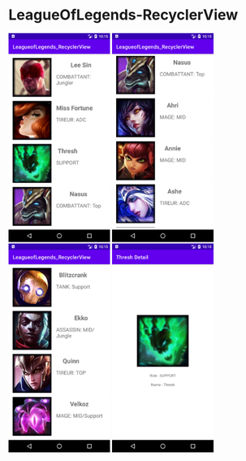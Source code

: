 # LeagueOfLegends-RecyclerView


<img src="app/docs/1.png" width="200"> <img src="app/docs/2.png" width="200"> <img src="app/docs/3.png" width="200"> <img src="app/docs/4.png" width="200"> 
